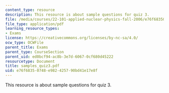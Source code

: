 ```yaml
---
content_type: resource
description: This resource is about sample questions for quiz 3.
file: /media/courses/22-101-applied-nuclear-physics-fall-2006/e76f68350748e982425790bd41e17e8f_samples_quiz3.pdf
file_type: application/pdf
learning_resource_types:
- Exams
license: https://creativecommons.org/licenses/by-nc-sa/4.0/
ocw_type: OCWFile
parent_title: Exams
parent_type: CourseSection
parent_uid: ed0bcf94-ac8b-3e7d-6067-0cf680d45222
resourcetype: Document
title: samples_quiz3.pdf
uid: e76f6835-0748-e982-4257-90bd41e17e8f
---
```

This resource is about sample questions for quiz 3.